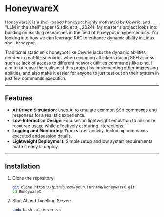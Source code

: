 # HoneywareX

HoneywareX is a shell-based honeypot highly motivated by Cowrie, and "LLM in the shell" paper (Sladic et al., 2024). My master's project looks into building on existing researches in the field of honeypot in cybersecurity. I'm looking into how we can leverage RAG to enhance dynamic ability in Linux shell honeypot.

Traditional static unix honeypot like Cowrie lacks the dynamic abilities needed in real-life scenarios when engaging attackers during SSH access such as lack of access to different network utilities commands like ping. I aim to increase the realism of this project by implementing other impressing abilities, and also make it easier for anyone to just test out on their system in just few commands execution.

---

## Features

- **AI-Driven Simulation**: Uses AI to emulate common SSH commands and responses for a realistic experience.
- **Low-Interaction Design**: Focuses on lightweight emulation to minimize resource usage while effectively capturing interactions.
- **Logging and Monitoring**: Tracks user activity, including commands executed and session details.
- **Lightweight Deployment**: Simple setup and low system requirements make it easy to deploy.

---

## Installation

1. Clone the repository:
   ```bash
   git clone https://github.com/yourusername/HoneywareX.git
   cd HoneywareX

2. Start AI and Tunelling Server:
   ```bash
   sudo bash ai_server.sh
